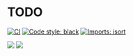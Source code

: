 # TODO

[![CI](https://github.com/MishaVyb/app-store-reviews-viewer-backend/actions/workflows/ci.yml/badge.svg)](https://github.com/MishaVyb/app-store-reviews-viewer-backend/actions/workflows/ci.yml)
[![Code style: black](https://img.shields.io/badge/code%20style-black-000000.svg)](https://github.com/psf/black)
[![Imports: isort](https://img.shields.io/badge/%20imports-isort-%231674b1?style=flat&labelColor=ef8336)](https://pycqa.github.io/isort/)

![](https://img.shields.io/badge/python-3.13-blue)
![](https://img.shields.io/badge/fastapi-0.116.1-blue)
